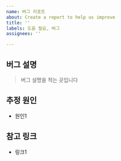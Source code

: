 ```yaml
---
name: 버그 리포트
about: Create a report to help us improve
title: ''
labels: 도움 필요, 버그
assignees: ''

---
```


## 버그 설명
> 버그 설명을 적는 곳입니다

## 추정 원인
-  원인1

## 참고 링크
- 링크1
